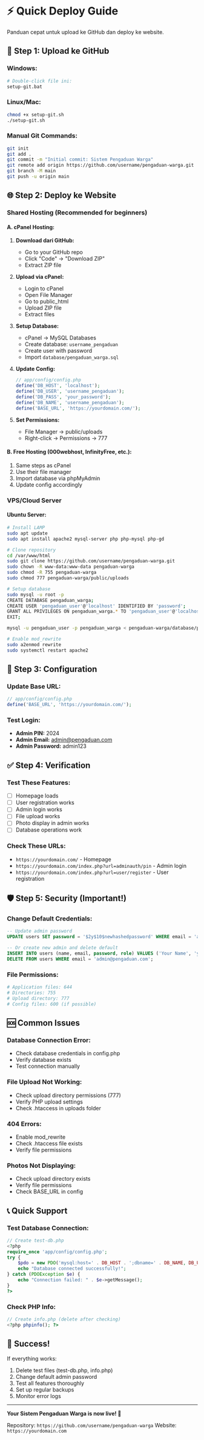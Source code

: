 # ⚡ Quick Deploy Guide

Panduan cepat untuk upload ke GitHub dan deploy ke website.

## 🚀 Step 1: Upload ke GitHub

### **Windows:**
```bash
# Double-click file ini:
setup-git.bat
```

### **Linux/Mac:**
```bash
chmod +x setup-git.sh
./setup-git.sh
```

### **Manual Git Commands:**
```bash
git init
git add .
git commit -m "Initial commit: Sistem Pengaduan Warga"
git remote add origin https://github.com/username/pengaduan-warga.git
git branch -M main
git push -u origin main
```

## 🌐 Step 2: Deploy ke Website

### **Shared Hosting (Recommended for beginners)**

#### **A. cPanel Hosting:**
1. **Download dari GitHub:**
   - Go to your GitHub repo
   - Click "Code" → "Download ZIP"
   - Extract ZIP file

2. **Upload via cPanel:**
   - Login to cPanel
   - Open File Manager
   - Go to public_html
   - Upload ZIP file
   - Extract files

3. **Setup Database:**
   - cPanel → MySQL Databases
   - Create database: `username_pengaduan`
   - Create user with password
   - Import `database/pengaduan_warga.sql`

4. **Update Config:**
   ```php
   // app/config/config.php
   define('DB_HOST', 'localhost');
   define('DB_USER', 'username_pengaduan');
   define('DB_PASS', 'your_password');
   define('DB_NAME', 'username_pengaduan');
   define('BASE_URL', 'https://yourdomain.com/');
   ```

5. **Set Permissions:**
   - File Manager → public/uploads
   - Right-click → Permissions → 777

#### **B. Free Hosting (000webhost, InfinityFree, etc.):**
1. Same steps as cPanel
2. Use their file manager
3. Import database via phpMyAdmin
4. Update config accordingly

### **VPS/Cloud Server**

#### **Ubuntu Server:**
```bash
# Install LAMP
sudo apt update
sudo apt install apache2 mysql-server php php-mysql php-gd

# Clone repository
cd /var/www/html
sudo git clone https://github.com/username/pengaduan-warga.git
sudo chown -R www-data:www-data pengaduan-warga
sudo chmod -R 755 pengaduan-warga
sudo chmod 777 pengaduan-warga/public/uploads

# Setup database
sudo mysql -u root -p
CREATE DATABASE pengaduan_warga;
CREATE USER 'pengaduan_user'@'localhost' IDENTIFIED BY 'password';
GRANT ALL PRIVILEGES ON pengaduan_warga.* TO 'pengaduan_user'@'localhost';
EXIT;

mysql -u pengaduan_user -p pengaduan_warga < pengaduan-warga/database/pengaduan_warga.sql

# Enable mod_rewrite
sudo a2enmod rewrite
sudo systemctl restart apache2
```

## 🔧 Step 3: Configuration

### **Update Base URL:**
```php
// app/config/config.php
define('BASE_URL', 'https://yourdomain.com/');
```

### **Test Login:**
- **Admin PIN:** 2024
- **Admin Email:** admin@pengaduan.com
- **Admin Password:** admin123

## ✅ Step 4: Verification

### **Test These Features:**
- [ ] Homepage loads
- [ ] User registration works
- [ ] Admin login works
- [ ] File upload works
- [ ] Photo display in admin works
- [ ] Database operations work

### **Check These URLs:**
- `https://yourdomain.com/` - Homepage
- `https://yourdomain.com/index.php?url=adminauth/pin` - Admin login
- `https://yourdomain.com/index.php?url=user/register` - User registration

## 🛡️ Step 5: Security (Important!)

### **Change Default Credentials:**
```sql
-- Update admin password
UPDATE users SET password = '$2y$10$newhashedpassword' WHERE email = 'admin@pengaduan.com';

-- Or create new admin and delete default
INSERT INTO users (name, email, password, role) VALUES ('Your Name', 'your@email.com', '$2y$10$hash', 'admin');
DELETE FROM users WHERE email = 'admin@pengaduan.com';
```

### **File Permissions:**
```bash
# Application files: 644
# Directories: 755
# Upload directory: 777
# Config files: 600 (if possible)
```

## 🆘 Common Issues

### **Database Connection Error:**
- Check database credentials in config.php
- Verify database exists
- Test connection manually

### **File Upload Not Working:**
- Check upload directory permissions (777)
- Verify PHP upload settings
- Check .htaccess in uploads folder

### **404 Errors:**
- Enable mod_rewrite
- Check .htaccess file exists
- Verify file permissions

### **Photos Not Displaying:**
- Check upload directory exists
- Verify file permissions
- Check BASE_URL in config

## 📞 Quick Support

### **Test Database Connection:**
```php
// Create test-db.php
<?php
require_once 'app/config/config.php';
try {
    $pdo = new PDO('mysql:host=' . DB_HOST . ';dbname=' . DB_NAME, DB_USER, DB_PASS);
    echo "Database connected successfully!";
} catch (PDOException $e) {
    echo "Connection failed: " . $e->getMessage();
}
?>
```

### **Check PHP Info:**
```php
// Create info.php (delete after checking)
<?php phpinfo(); ?>
```

## 🎉 Success!

If everything works:
1. Delete test files (test-db.php, info.php)
2. Change default admin password
3. Test all features thoroughly
4. Set up regular backups
5. Monitor error logs

---

**Your Sistem Pengaduan Warga is now live! 🚀**

Repository: `https://github.com/username/pengaduan-warga`
Website: `https://yourdomain.com`
